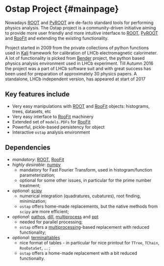 Ostap Project                    {#mainpage}
=============

Nowadays [ROOT] and [PyROOT] are de-facto standard tools for performing physics analysis. The Ostap project is a community-driven initiative aiming to provide more user friendly and more intuitive interface to [ROOT], [PyROOT] and [RooFit] and extending the existing functionality.

Project started in 2009 from the private collections of python functions used in [Kali] framework for calibration of LHCb electromagnetic calorimeter. A lot of functionality is picked from [Bender] project, the python based physics analysis environment used in LHCb experiment. Till Autumn 2016 the project was a part of LHCb software suit and with great success has been used for preparation of approximately 30 physics papers. A standalone, LHCb independent version, has appeared at start of 2017

Key features include
--------------------

-   Very easy manipulations with [ROOT] and [RooFit] objects: histograms, trees, datasets, etc
-   Very easy interface to [RooFit] machinery
-   Extended set of `models.PDFs` for [RooFit]
-   Powerful, pickle-based persistency for object
-   Interactive `ostap` analysis environment

Dependencies
------------

- _mandatory_: [ROOT], [RooFit]
- _highly desirable_: [numpy]
   - mandatory for Fast Fourier Transform, used in histogram/function parameterization;
   - optional for some other issues, in particular for the prime number treatment;  
- _optional_: [scipy]
   - numerical integration (quadratures, cubatures), root finding, minimization; 
   - `ostap` offers home-made replacements, but the native methods from `scipy` are more efficient;
- _optional_: [pathos], [dill], [multiprocess] and [ppt]
   - needed for parallel processing; 
   - `ostap` offers a [multiprocessing]-based replacement with reduced functionality; 
- _optional_: [terminaltables]
   - nice format of tables 
         - in particular for nice printout for `TTree`, `TChain`, `RooDataSet`, ... ;
   - `ostap` offers a home-made replacement with a bit reduced functionalty.  


[ROOT]: http://root.cern.ch
[PyROOT]:http://root.cern.ch/drupal/content/pyroot
[RooFit]: https://root.cern.ch/roofit 
[numpy]: https://numpy.org 
[scipy]: https://www.scipy.org 
[pathos]: https://github.com/uqfoundation/pathos 
[dill]: https://github.com/uqfoundation/dill
[multiprocess]: https://github.com/uqfoundation/multiprocess
[ppt]: https://github.com/uqfoundation/ppft
[multiprocessing]:https://docs.python.org/2/library/multiprocessing.html
[terminaltables]: https://pypi.org/project/terminaltables
[Kali]:http://inspirehep.net/record/1111459
[Bender]:http://lhcb-release-area.web.cern.ch/LHCb-release-area/DOC/bender


